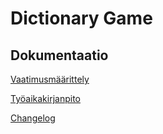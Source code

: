 # Dictionary Game


## Dokumentaatio

[Vaatimusmäärittely](https://github.com/juhanikat/ot-harjoitustyo/blob/master/dokumentaatio/vaatimusmaarittely.md)

[Työaikakirjanpito](https://github.com/juhanikat/ot-harjoitustyo/blob/master/dokumentaatio/tuntikirjanpito.md)

[Changelog](https://github.com/juhanikat/ot-harjoitustyo/blob/master/dokumentaatio/changelog.md)
